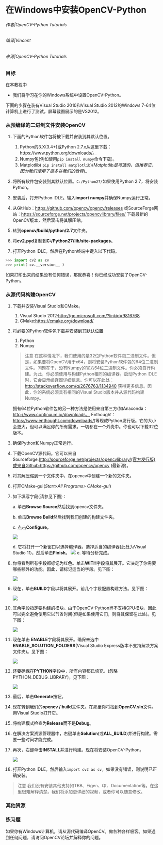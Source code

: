 # 在Windows中安装OpenCV-Python

###### 作者|OpenCV-Python Tutorials 
###### 编译|Vincent
###### 来源|OpenCV-Python Tutorials 

### 目标

在本教程中

- 我们将学习在你的Windows系统中设置OpenCV-Python。

下面的步骤在装有Visual Studio 2010和Visual Studio 2012的Windows 7-64位计算机上进行了测试。屏幕截图展示的是VS2012。

### 从预编译的二进制文件安装OpenCV

1. 下面的Python软件包将被下载并安装到其默认位置。

   1. Python的3.X(3.4+)或Python 2.7.x从这里下载：https://www.python.org/downloads/。
   2. Numpy包(例如使用`pip install numpy`命令下载)。
   3. Matplotlib( `pip install matplotlib`)(*Matplotlib是可选的，但推荐它，因为我们使用了很多在我们的教程*)。

2. 将所有软件包安装到其默认位置。`C:/Python27/`如果使用Python 2.7，将安装Python。

3. 安装后，打开Python IDLE。输入**import numpy**并确保Numpy运行正常。

4. 从GitHub：https://github.com/opencv/opencv/releases 或SourceForge网站：https://sourceforge.net/projects/opencvlibrary/files/ 下载最新的OpenCV版本，然后双击将其解压缩。

5. 转到**opencv/build/python/2.7**文件夹。

6. 将**cv2.pyd**复制到**C:/Python27/lib/site-packages**。

7. 打开Python IDLE，然后在Python终端中键入以下代码。

```python
>>> import cv2 as cv
>>> print( cv.__version__ )
```

如果打印出来的结果没有任何错误，那就恭喜！你已经成功安装了OpenCV-Python。

### 从源代码构建OpenCV

1. 下载并安装Visual Studio和CMake。

   1. Visual Studio 2012:http://go.microsoft.com/?linkid=9816768
   2. CMake:https://cmake.org/download/

2. 将必要的Python软件包下载并安装到其默认位置

   1. Python
   2. Numpy

   > 注意
     在这种情况下，我们使用的是32位Python软件包二进制文件。但是，如果要将OpenCV用于x64，则将安装Python软件包的64位二进制文件。问题在于，没有Numpy的官方64位二进制文件。你必须自行构建。为此，你必须使用与构建Python相同的编译器。启动Python IDLE时，它会显示编译器详细信息。你可以在此处：http://stackoverflow.com/q/2676763/1134940 获得更多信息。因此，你的系统必须具有相同的Visual Studio版本并从源代码构建Numpy。

     拥有64位Python软件包的另一种方法是使用来自第三方(如Anaconda：http://www.continuum.io/downloads、 Enthought：https://www.enthought.com/downloads/)等现成Python发行版。它的大小会更大，但可以满足你的所有需求。一切都在一个外壳中。你也可以下载32位版本。

3. 确保Python和Numpy正常运行。

4. 下载OpenCV源代码。它可以来自Sourceforge:http://sourceforge.net/projects/opencvlibrary/(官方发行版)或来自Github:https://github.com/opencv/opencv (最新源)。

5. 将其解压缩到一个文件夹中，在opencv中创建一个新的文件夹。

6. 打开CMake-gui(*Start>All Programs> CMake-gui*)

7. 如下填写字段(请参见下图)：

   a. 单击**Browse Source**然后找到opencv文件夹。

   b. 单击**Browse Build**然后找到我们创建的构建文件夹。

   c. 点击**Configure**。

    ![ ](http://qiniu.aihubs.net/Capture1.jpg)

   d. 它将打开一个新窗口以选择编译器。选择适当的编译器(此处为Visual Studio 11)，然后单击**Finish**。
   ![ ](http://qiniu.aihubs.net/why.png)
   e. 等待分析完成。

8. 你将看到所有字段都标记为红色。单击**WITH**字段将其展开。它决定了你需要哪些额外的功能。因此，请标记适当的字段。见下图：
  
    ![ ](http://qiniu.aihubs.net/Capture3.png)

9. 现在，单击**BUILD**字段以将其展开。前几个字段配置构建方法。见下图：

    ![ ](http://qiniu.aihubs.net/Capture5.png)

10. 其余字段指定要构建的模块。由于OpenCV-Python尚不支持GPU模块，因此可以完全避免使用它以节省时间(但是如果使用它们，则将其保留在此处)。见下图：

    ![ ](http://qiniu.aihubs.net/Capture6.png)

11. 现在单击 **ENABLE**字段将其展开。确保未选中**ENABLE_SOLUTION_FOLDERS**(Visual Studio Express版本不支持解决方案文件夹)。见下图：

    ![ ](http://qiniu.aihubs.net/Capture7.png)

12. 还要确保在**PYTHON**字段中，所有内容都已填充。(忽略PYTHON_DEBUG_LIBRARY)。见下图：

    ![ ](http://qiniu.aihubs.net/Capture80.png)

13. 最后，单击**Generate**按钮。

14. 现在转到我们的**opencv / build**文件夹。在那里你将找到**OpenCV.sln**文件。用Visual Studio打开它。

15. 将构建模式检查为**Release**而不是**Debug**。

16. 在解决方案资源管理器中，右键单击**Solution**(或**ALL_BUILD**)并进行构建。需要一些时间才能完成。

17. 再次，右键单击**INSTALL**并进行构建。现在将安装OpenCV-Python。

    ![ ](http://qiniu.aihubs.net/Capture8.png)

18. 打开Python IDLE，然后输入`import cv2 as cv`。如果没有错误，则说明已正确安装。

> 注意
  我们没有安装其他支持如TBB、Eigen、Qt、Documentation等。在这里很难解释清楚。我们将添加更详细的视频，或者你可以随意修改。

### 其他资源

### 练习题

如果你有Windows计算机，请从源代码编译OpenCV。做各种各样极客。如果遇到任何问题，请访问OpenCV论坛并解释你的问题。